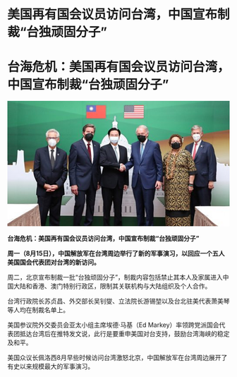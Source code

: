 # 美国再有国会议员访问台湾，中国宣布制裁“台独顽固分子”

#  台海危机：美国再有国会议员访问台湾，中国宣布制裁“台独顽固分子”

![](p0ctd0d6.jpg)

**台海危机：美国再有国会议员访问台湾，中国宣布制裁“台独顽固分子”**


**周一（8月15日），中国解放军在台湾周边举行了新的军事演习，以回应一个五人美国国会代表团对台湾的新访问。**

周二，北京宣布制裁一批“台独顽固分子”，制裁内容包括禁止其本人及家属进入中国大陆和香港、澳门特别行政区，限制其关联机构与大陆组织及个人合作。

台湾行政院长苏贞昌、外交部长吴钊燮、立法院长游锡堃以及台北驻美代表萧美琴等人均在制裁名单上。

美国参议院外交委员会亚太小组主席埃德·马基（Ed Markey）率领跨党派国会代表团抵达台湾后在推特发文说，此行是要重申美国对台支持，鼓励台湾海峡的稳定及和平。

美国众议长佩洛西8月早些时候访问台湾激怒北京，中国解放军在台湾周边展开了有史以来规模最大的军事演习。



